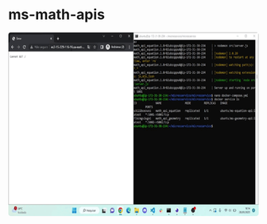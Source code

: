 # ms-math-apis

<p align="center">
  <kbd>
    <img width="650" style="border-radius: 5px" height="370" src="https://github.com/fcursino/ms-math-apis/blob/main/microsservico.gif" alt="Intro">
  </kbd>
  &nbsp;&nbsp;&nbsp;&nbsp;
	
</p>
